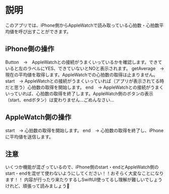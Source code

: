 #  説明

このアプリでは、iPhone側からAppleWatchで読み取っている心拍数・心拍数平均値を呼び出すことができます。

## iPhone側の操作

Button　→　AppleWatchとの接続がうまくいっているかを確認します。できていると左のラベルにYES、できていないとNOと表示されます。
getAverage　→　現在の平均値を取得します。AppleWatchでの心拍数の取得は止まりません。
start　→ AppleWatchとの接続がうまくいっていれば（アプリが表示されてる時だと思う）心拍数の取得を開始します。
end　→ AppleWatchとの接続がうまくいっていれば、心拍数の取得を終了します。AppleWatch側のボタンの表示（start、endボタン）は変わりません…ごめんなさい…


## AppleWatch側の操作

start　→ 心拍数の取得を開始します。
end　→ 心拍数の取得を終了し、iPhoneに平均値を送信します。


## 注意

いくつか機能が混ざっているので、iPhone側のstart・endとAppleWatch側のstart・endを混ぜて使わないようにしてください！！おそらく大変なことになります！！
内容が行ったり来たりするしSwiftUI使ってるし理解が難しいでしょうけれど、頑張って読みましょう💪
